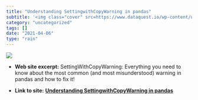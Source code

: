 ```yaml
---
title: "Understanding SettingwithCopyWarning in pandas"
subtitle: '<img class="cover" src=https://www.dataquest.io/wp-content/uploads/2015/12/settingwithcopywarning.pn...'
category: "uncategorized"
tags: []
date: "2021-04-06"
type: "rain"
---
```

<img class="cover" src=https://www.dataquest.io/wp-content/uploads/2015/12/settingwithcopywarning.png>



* **Web site excerpt:** SettingWithCopyWarning: Everything you need to know about the most common (and most misunderstood) warning in pandas and how to fix it!

* **Link to site:** **[Understanding SettingwithCopyWarning in pandas](https://www.dataquest.io/blog/settingwithcopywarning)**